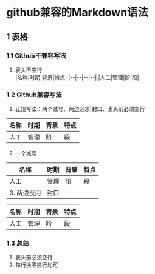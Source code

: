# github兼容的Markdown语法   
## 1 表格     
### 1.1 Github不兼容写法  
1. 表头不空行   
|名称|时期|背景|特点|
|--|--|--|--|
|人工|管理|阶|段|



### 1.2 Github兼容写法   
1. 正规写法：两个减号、两边必须|封口、表头前必须空行    

|名称|时期|背景|特点 |
|--|--|--|--|
|人工|管理|阶|段|

2. 一个减号   

|名称|时期|背景|特点|
|-|-|-|-|
|人工|管理|阶|段|
3. 两边没用|封口   

名称|时期|背景|特点 
--|--|--|-- 
人工|管理|阶|段    


### 1.3 总结   
1. 表头前必须空行  
2. 每行换不换行均可   

